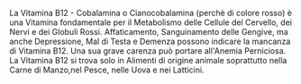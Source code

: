 La Vitamina B12 - Cobalamina o Cianocobalamina (perchè di colore rosso) è una Vitamina fondamentale per il Metabolismo delle Cellule del Cervello, dei Nervi e dei Globuli Rossi. Affaticamento, Sanguinamento delle Gengive, ma anche Depressione, Mal di Testa e Demenza possono indicare la mancanza di Vitamina B12.
Una sua grave carenza può portare all'Anemia Perniciosa. La Vitamina B12 si trova solo in Alimenti di origine animale soprattutto nella Carne di Manzo,nel Pesce, nelle Uova e nei Latticini.